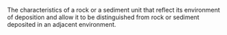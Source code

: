 The characteristics of a rock or a sediment unit that reflect its environment of deposition and allow it to be distinguished from rock or sediment deposited in an adjacent environment.
